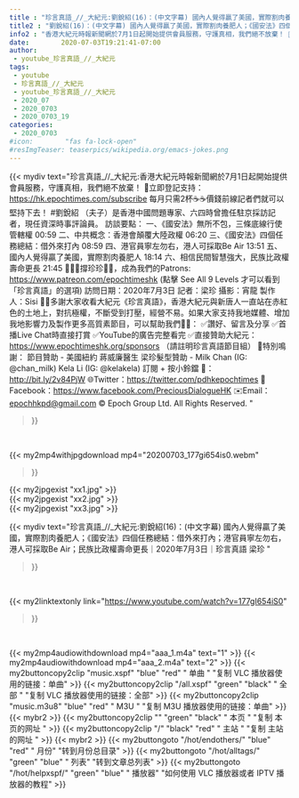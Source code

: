 ```yaml
---
title : "珍言真語_//_大紀元:劉銳紹(16)：(中文字幕) 國內人覺得贏了美國，實際割肉養肥人；《國安法》四個任務總結：借外來打內；港官員寧左勿右，港人可採取Be Air；民族比政權壽命更長｜2020年7月3日｜珍言真語 梁珍 "
title2 : "劉銳紹(16)：(中文字幕) 國內人覺得贏了美國，實際割肉養肥人；《國安法》四個任務總結：借外來打內；港官員寧左勿右，港人可採取Be Air；民族比政權壽命更長｜2020年7月3日｜珍言真語 梁珍 "
info2 : "香港大紀元時報新聞網於7月1日起開始提供會員服務，守護真相，我們絕不放棄！ 💎立即登記支持：https://hk.epochtimes.com/subscribe 每月只需2杯☕☕價錢前線記者們就可以堅持下去！  #劉銳紹 （夫子）是香港中國問題專家、六四時曾擔任駐京採訪記者，現任資深時事評論員。  訪談要點： 一、《國安法》無所不包，三條底線行使管轄權  00:59 二、中共概念：香港會顛覆大陸政權  06:20 三、《國安法》四個任務總結：借外來打內  08:59 四、港官員寧左勿右，港人可採取Be Air  13:51 五、國內人覺得贏了美國，實際割肉養肥人  18:14 六、相信民間智慧強大，民族比政權壽命更長  21:45  🙋🏼‍♂️撐珍珍💪🏻，成為我們的Patrons: https://www.patreon.com/epochtimeshk  (點擊  See All 9 Levels  才可以看到「珍言真語」的選項)  訪問日期：2020年7月3日 記者：梁珍 攝影：宵龍 製作人：Sisi  🙏🏻多謝大家收看大紀元《珍言真語》，香港大紀元與新唐人一直站在赤紅色的土地上，對抗極權，不斷受到打壓，經營不易。如果大家支持我地媒體、增加我地影響力及製作更多高質素節目，可以幫助我們💪🏻： ✅讚好、留言及分享 ✅首播Live Chat時直接打賞 ✅YouTube的廣告完整看完 ✅直接贊助大紀元：https://www.epochtimeshk.org/sponsors （請註明珍言真語節目組）  💐特別鳴謝： 節目贊助 - 美國紐約 蔣威廉醫生 梁珍髮型贊助 - Milk Chan (IG: @chan_milk)   Kela Li (IG: @kelakela)  訂閱 + 按小鈴鐺 🔔：http://bit.ly/2v84PjW 🌐Twitter：https://twitter.com/pdhkepochtimes 👥Facebook：https://www.facebook.com/PreciousDialogueHK ✉️Email：epochhkpd@gmail.com  © Epoch Group Ltd. All Rights Reserved. "
date:        2020-07-03T19:21:41-07:00
author:
 - youtube_珍言真語_//_大紀元
tags:
 - youtube
 - 珍言真語_//_大紀元
 - youtube_珍言真語_//_大紀元
 - 2020_07
 - 2020_0703
 - 2020_0703_19
categories:
 - 2020_0703
#icon:        "fas fa-lock-open"
#resImgTeaser: teaserpics/wikipedia.org/emacs-jokes.png
---
```


{{< mydiv text="珍言真語_//_大紀元:香港大紀元時報新聞網於7月1日起開始提供會員服務，守護真相，我們絕不放棄！ 💎立即登記支持：https://hk.epochtimes.com/subscribe 每月只需2杯☕☕價錢前線記者們就可以堅持下去！  #劉銳紹 （夫子）是香港中國問題專家、六四時曾擔任駐京採訪記者，現任資深時事評論員。  訪談要點： 一、《國安法》無所不包，三條底線行使管轄權  00:59 二、中共概念：香港會顛覆大陸政權  06:20 三、《國安法》四個任務總結：借外來打內  08:59 四、港官員寧左勿右，港人可採取Be Air  13:51 五、國內人覺得贏了美國，實際割肉養肥人  18:14 六、相信民間智慧強大，民族比政權壽命更長  21:45  🙋🏼‍♂️撐珍珍💪🏻，成為我們的Patrons: https://www.patreon.com/epochtimeshk  (點擊  See All 9 Levels  才可以看到「珍言真語」的選項)  訪問日期：2020年7月3日 記者：梁珍 攝影：宵龍 製作人：Sisi  🙏🏻多謝大家收看大紀元《珍言真語》，香港大紀元與新唐人一直站在赤紅色的土地上，對抗極權，不斷受到打壓，經營不易。如果大家支持我地媒體、增加我地影響力及製作更多高質素節目，可以幫助我們💪🏻： ✅讚好、留言及分享 ✅首播Live Chat時直接打賞 ✅YouTube的廣告完整看完 ✅直接贊助大紀元：https://www.epochtimeshk.org/sponsors （請註明珍言真語節目組）  💐特別鳴謝： 節目贊助 - 美國紐約 蔣威廉醫生 梁珍髮型贊助 - Milk Chan (IG: @chan_milk)   Kela Li (IG: @kelakela)  訂閱 + 按小鈴鐺 🔔：http://bit.ly/2v84PjW 🌐Twitter：https://twitter.com/pdhkepochtimes 👥Facebook：https://www.facebook.com/PreciousDialogueHK ✉️Email：epochhkpd@gmail.com  © Epoch Group Ltd. All Rights Reserved. "
>}}
<br>


{{< my2mp4withjpgdownload mp4="20200703_177gi654is0.webm"
>}}

{{< my2jpgexist "xx1.jpg" >}}<br>
{{< my2jpgexist "xx2.jpg" >}}<br>
{{< my2jpgexist "xx3.jpg" >}}<br>



{{< mydiv text="珍言真語_//_大紀元:劉銳紹(16)：(中文字幕) 國內人覺得贏了美國，實際割肉養肥人；《國安法》四個任務總結：借外來打內；港官員寧左勿右，港人可採取Be Air；民族比政權壽命更長｜2020年7月3日｜珍言真語 梁珍 "
>}}
<br>

{{< my2linktextonly link="https://www.youtube.com/watch?v=177gI654iS0"
>}}


<br>

{{< my2mp4audiowithdownload mp4="aaa_1.m4a"    text="1" >}}
{{< my2mp4audiowithdownload mp4="aaa_2.m4a"    text="2" >}}
{{< my2buttoncopy2clip "music.xspf"        "blue"   "red"    " 单曲 "  "复制 VLC 播放器使用的链接：单曲" >}} {{< my2buttoncopy2clip "/all.xspf"         "green"  "black"  " 全部 "  "复制 VLC 播放器使用的链接：全部" >}} {{< my2buttoncopy2clip "music.m3u8"        "blue"   "red"    " M3U  "    "复制 M3U 播放器使用的链接：单曲" >}} {{< mybr2 >}} {{< my2buttoncopy2clip ""                  "green"  "black"  " 本页 "    "复制 本页的网址 " >}} {{< my2buttoncopy2clip "/"                 "black"  "red"    " 主站 "    "复制 主站的网址 " >}} {{< mybr2 >}} {{< my2buttongoto      "/hot/endothers/"   "blue"   "red"    " 月份"   "转到月份总目录" >}} {{< my2buttongoto      "/hot/alltags/"     "green"  "blue"   " 列表"   "转到文章总列表" >}} {{< my2buttongoto      "/hot/helpxspf/"    "green"  "blue"   " 播放器" "如何使用 VLC 播放器或者 IPTV 播放器的教程" >}} 
